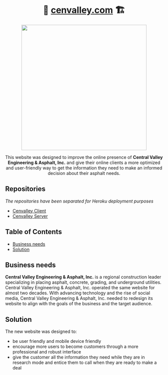 <h1 align="center">🚧 <a href="https://cenvalley.com">cenvalley.com</a> 🏗️</h1>

<p align="center"><img src="https://user-images.githubusercontent.com/38739342/131262100-8d97dd30-be4f-4f4f-8816-ed8c956a3a5e.png" width="400" /></p>

<p align="center">This website was designed to improve the online presence of <b>Central Valley Engineering & Asphalt, Inc.</b> and give their online clients a more optimized and user-friendly way to get the information they need to make an informed decision about their asphalt needs.</p>

## Repositories
*The repositories have been separated for Heroku deployment purposes*
- [Cenvalley Client](https://github.com/maxmonciardini/cenvalley-client)
- [Cenvalley Server](https://github.com/maxmonciardini/cenvalley-server)

## Table of Contents
- [Business needs](#businessneeds)
- [Solution](#solution)

<a name="businessneeds" /> 

## Business needs
**Central Valley Engineering & Asphalt, Inc.** is a regional construction leader specializing in placing asphalt, concrete, grading, and underground utilities. Central Valley Engineering & Asphalt, Inc. operated the same website for almost two decades. With advancing technology and the rise of social media, Central Valley Engineering & Asphalt, Inc. needed to redesign its website to align with the goals of the business and the target audience. 

<a name="solution" />

## Solution
The new website was designed to:
- be user friendly and mobile device friendly
- encourage more users to become customers through a more professional and robust interface
- give the customer all the information they need while they are in research mode and entice them to call when they are ready to make a deal

